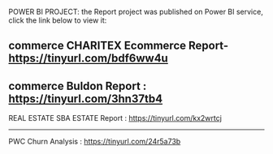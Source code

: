   POWER BI PROJECT: 
  the Report project was published on Power BI service, click the link below to view it: 

commerce 
CHARITEX Ecommerce Report-      https://tinyurl.com/bdf6ww4u
---------------------
commerce
Buldon Report :              https://tinyurl.com/3hn37tb4
-------------------------
REAL ESTATE 
SBA ESTATE Report :            https://tinyurl.com/kx2wrtcj

---------------------------------
PWC Churn Analysis :    https://tinyurl.com/24r5a73b
